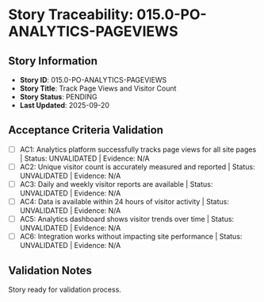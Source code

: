 # Story Traceability: 015.0-PO-ANALYTICS-PAGEVIEWS

## Story Information
- **Story ID**: 015.0-PO-ANALYTICS-PAGEVIEWS
- **Story Title**: Track Page Views and Visitor Count
- **Story Status**: PENDING
- **Last Updated**: 2025-09-20

## Acceptance Criteria Validation

- [ ] AC1: Analytics platform successfully tracks page views for all site pages | Status: UNVALIDATED | Evidence: N/A
- [ ] AC2: Unique visitor count is accurately measured and reported | Status: UNVALIDATED | Evidence: N/A
- [ ] AC3: Daily and weekly visitor reports are available | Status: UNVALIDATED | Evidence: N/A
- [ ] AC4: Data is available within 24 hours of visitor activity | Status: UNVALIDATED | Evidence: N/A
- [ ] AC5: Analytics dashboard shows visitor trends over time | Status: UNVALIDATED | Evidence: N/A
- [ ] AC6: Integration works without impacting site performance | Status: UNVALIDATED | Evidence: N/A

## Validation Notes
Story ready for validation process.
